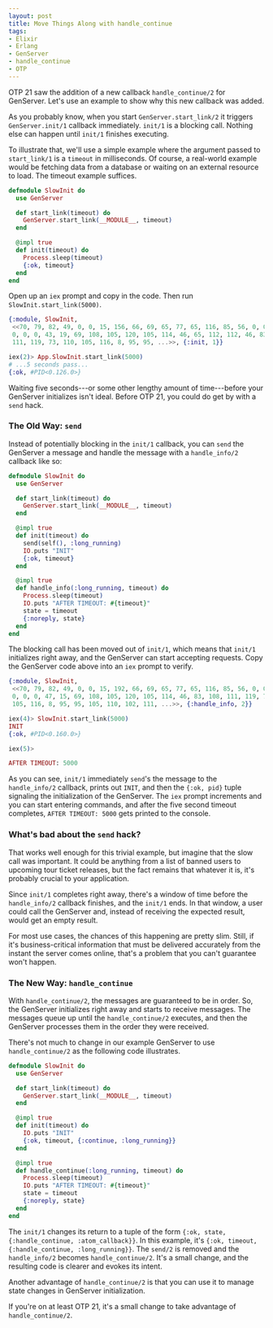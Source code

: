 ```yaml
---
layout: post
title: Move Things Along with handle_continue
tags:
- Elixir
- Erlang
- GenServer
- handle_continue
- OTP
---
```


OTP 21 saw the addition of a new callback `handle_continue/2` for GenServer. Let's use an example to show why this new callback was added.

As you probably know, when you start `GenServer.start_link/2` it triggers `GenServer.init/1` callback immediately. `init/1` is a blocking call. Nothing else can happen until `init/1` finishes executing. 

To illustrate that, we'll use a simple example where the argument passed to `start_link/1` is a `timeout` in milliseconds. Of course, a real-world example would be fetching data from a database or waiting on an external resource to load. The timeout example suffices.

```elixir
defmodule SlowInit do
  use GenServer

  def start_link(timeout) do
    GenServer.start_link(__MODULE__, timeout)
  end

  @impl true
  def init(timeout) do
    Process.sleep(timeout)
    {:ok, timeout}
  end
end
```

Open up an `iex` prompt and copy in the code. Then run `SlowInit.start_link(5000)`.

```elixir
{:module, SlowInit,
 <<70, 79, 82, 49, 0, 0, 15, 156, 66, 69, 65, 77, 65, 116, 85, 56, 0, 0, 1, 179,
 0, 0, 0, 43, 19, 69, 108, 105, 120, 105, 114, 46, 65, 112, 112, 46, 83, 108,
 111, 119, 73, 110, 105, 116, 8, 95, 95, ...>>, {:init, 1}}

iex(2)> App.SlowInit.start_link(5000)
# ...5 seconds pass...
{:ok, #PID<0.126.0>}
```

Waiting five seconds---or some other lengthy amount of time---before your GenServer initializes isn't ideal. Before OTP 21, you could do get by with a `send` hack. 

### The Old Way: `send` 

Instead of potentially blocking in the `init/1` callback, you can `send` the GenServer a message and handle the message with a `handle_info/2` callback like so:

```elixir
defmodule SlowInit do
  use GenServer

  def start_link(timeout) do
    GenServer.start_link(__MODULE__, timeout)
  end

  @impl true
  def init(timeout) do
    send(self(), :long_running)
    IO.puts "INIT"
    {:ok, timeout}
  end

  @impl true
  def handle_info(:long_running, timeout) do
    Process.sleep(timeout)
    IO.puts "AFTER TIMEOUT: #{timeout}"
    state = timeout
    {:noreply, state}
  end
end
```

The blocking call has been moved out of `init/1`, which means that `init/1` initializes right away, and the GenServer can start accepting requests. Copy the GenServer code above into an `iex` prompt to verify.

```elixir 
{:module, SlowInit,
 <<70, 79, 82, 49, 0, 0, 15, 192, 66, 69, 65, 77, 65, 116, 85, 56, 0, 0, 1, 215,
 0, 0, 0, 47, 15, 69, 108, 105, 120, 105, 114, 46, 83, 108, 111, 119, 73, 110,
 105, 116, 8, 95, 95, 105, 110, 102, 111, ...>>, {:handle_info, 2}}

iex(4)> SlowInit.start_link(5000)
INIT
{:ok, #PID<0.160.0>}

iex(5)>

AFTER TIMEOUT: 5000
```

As you can see, `init/1` immediately `send`'s the message to the `handle_info/2` callback, prints out `INIT`, and then the `{:ok, pid}` tuple signaling the initialization of the GenServer. The `iex` prompt increments and you can start entering commands, and after the five second timeout completes, `AFTER TIMEOUT: 5000` gets printed to the console. 

### What's bad about the `send` hack?

That works well enough for this trivial example, but imagine that the slow call was important. It could be anything from a list of banned users to upcoming tour ticket releases, but the fact remains that whatever it is, it's probably crucial to your application. 

Since `init/1` completes right away, there's a window of time before the `handle_info/2` callback finishes, and the `init/1` ends. In that window, a user could call the GenServer and, instead of receiving the expected result, would get an empty result. 

For most use cases, the chances of this happening are pretty slim. Still, if it's business-critical information that must be delivered accurately from the instant the server comes online, that's a problem that you can't guarantee won't happen. 

### The New Way: `handle_continue`

With `handle_continue/2`, the messages are guaranteed to be in order. So, the GenServer initializes right away and starts to receive messages. The messages queue up until the `handle_continue/2` executes, and then the GenServer processes them in the order they were received. 

There's not much to change in our example GenServer to use `handle_continue/2` as the following code illustrates.

```elixir
defmodule SlowInit do
  use GenServer

  def start_link(timeout) do
    GenServer.start_link(__MODULE__, timeout)
  end

  @impl true
  def init(timeout) do
    IO.puts "INIT"
    {:ok, timeout, {:continue, :long_running}}
  end

  @impl true
  def handle_continue(:long_running, timeout) do
    Process.sleep(timeout)
    IO.puts "AFTER TIMEOUT: #{timeout}"
    state = timeout
    {:noreply, state}
  end
end
```

The `init/1` changes its return to a tuple of the form `{:ok, state, {:handle_continue, :atom_callback}}`. In this example, it's `{:ok, timeout, {:handle_continue, :long_running}}`. The `send/2` is removed and the `handle_info/2` becomes `handle_continue/2`. It's a small change, and the resulting code is clearer and evokes its intent.

Another advantage of `handle_continue/2` is that you can use it to manage state changes in GenServer initialization. 

If you're on at least OTP 21, it's a small change to take advantage of `handle_continue/2`. 